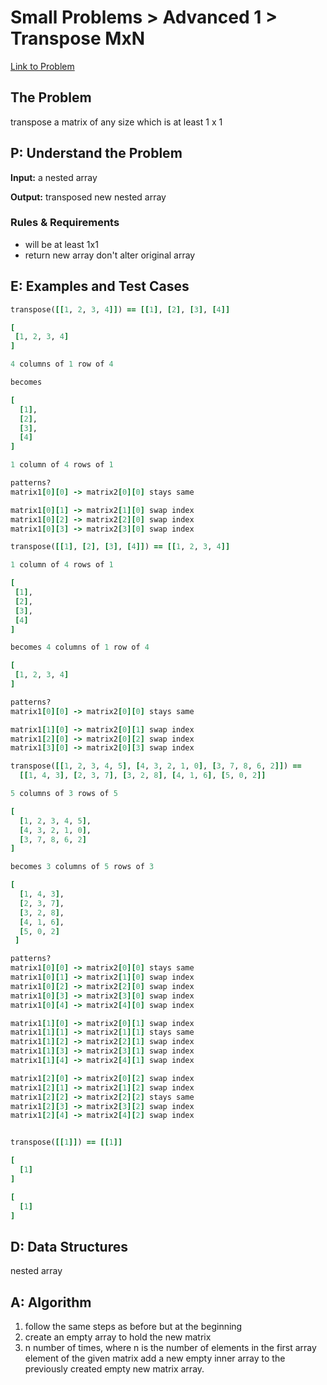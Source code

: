 # Small Problems > Advanced 1 > Transpose MxN

[Link to Problem](https://launchschool.com/exercises/ff9b13b6)

## The Problem

transpose a matrix of any size which is at least 1 x 1

## P: Understand the Problem

**Input:** a nested array

**Output:** transposed new nested array

### Rules & Requirements

- will be at least 1x1
- return new array don't alter original array

## E: Examples and Test Cases

```ruby
transpose([[1, 2, 3, 4]]) == [[1], [2], [3], [4]]

[
 [1, 2, 3, 4]
]

4 columns of 1 row of 4

becomes

[
  [1], 
  [2], 
  [3], 
  [4]
]

1 column of 4 rows of 1

patterns? 
matrix1[0][0] -> matrix2[0][0] stays same

matrix1[0][1] -> matrix2[1][0] swap index
matrix1[0][2] -> matrix2[2][0] swap index
matrix1[0][3] -> matrix2[3][0] swap index

transpose([[1], [2], [3], [4]]) == [[1, 2, 3, 4]]

1 column of 4 rows of 1

[
 [1], 
 [2], 
 [3], 
 [4]
]

becomes 4 columns of 1 row of 4

[
 [1, 2, 3, 4]
]

patterns? 
matrix1[0][0] -> matrix2[0][0] stays same

matrix1[1][0] -> matrix2[0][1] swap index
matrix1[2][0] -> matrix2[0][2] swap index
matrix1[3][0] -> matrix2[0][3] swap index

transpose([[1, 2, 3, 4, 5], [4, 3, 2, 1, 0], [3, 7, 8, 6, 2]]) ==
  [[1, 4, 3], [2, 3, 7], [3, 2, 8], [4, 1, 6], [5, 0, 2]]

5 columns of 3 rows of 5

[
  [1, 2, 3, 4, 5], 
  [4, 3, 2, 1, 0], 
  [3, 7, 8, 6, 2]
]

becomes 3 columns of 5 rows of 3

[
  [1, 4, 3], 
  [2, 3, 7], 
  [3, 2, 8], 
  [4, 1, 6], 
  [5, 0, 2]
 ]

patterns?
matrix1[0][0] -> matrix2[0][0] stays same
matrix1[0][1] -> matrix2[1][0] swap index
matrix1[0][2] -> matrix2[2][0] swap index
matrix1[0][3] -> matrix2[3][0] swap index
matrix1[0][4] -> matrix2[4][0] swap index

matrix1[1][0] -> matrix2[0][1] swap index
matrix1[1][1] -> matrix2[1][1] stays same
matrix1[1][2] -> matrix2[2][1] swap index
matrix1[1][3] -> matrix2[3][1] swap index
matrix1[1][4] -> matrix2[4][1] swap index

matrix1[2][0] -> matrix2[0][2] swap index
matrix1[2][1] -> matrix2[1][2] swap index
matrix1[2][2] -> matrix2[2][2] stays same
matrix1[2][3] -> matrix2[3][2] swap index
matrix1[2][4] -> matrix2[4][2] swap index


transpose([[1]]) == [[1]]

[
  [1]
]

[
  [1]
]

```

## D: Data Structures

nested array

## A: Algorithm

1. follow the same steps as before but at the beginning
1. create an empty array to hold the new matrix
1. n number of times, where n is the number of elements in the first array element of the given matrix add a new empty inner array to the previously created empty new matrix array.

